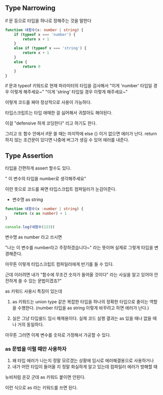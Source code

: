 ## Type Narrowing

if 문 등으로 타입을 하나로 정해주는 것을 말한다

```ts
function 내함수(x: number | string) {
    if (typeof x === 'number') {
        return x + 1
    }
    else if (typeof x === 'string') {
        return x + 1
    }
    else {
        return 0
    }
}
```

if 문과 typeof 키워드로 현재 파라미터의 타입을 검사해서
"이게 'number' 타입일 경우 이렇게 해주세요~"
"이게 'string' 타입일 경우 이렇게 해주세요~"

이렇게 코드를 짜야 정상적으로 사용이 가능하다.

타입스크립트는 타입 애매한 걸 싫어해서 귀찮아도 해야된다.

이걸 "defensive 하게 코딩한다" 리고 하기도 한다.

그리고 또 함수 안에서 if문 쓸 때는 마지막에 else {} 이거 없으면 에러가 난다.
return 하지 않는 조건문이 있다면 나중에 버그가 생길 수 있어 에러를 내준다.


## Type Assertion

타입을 간편하게 assert 할수도 있다.

" 이 변수의 타입을 number로 생각해주세요"

이런 뜻으로 코드를 짜면 타입스크립트 컴파일러가 눈감아준다.

* 변수명 as string

```ts
function 내함수(x :number | string) {
    return (x as number) + 1
}

console.log(내함수(123))

```

변수명 as number 라고 쓰시면 

"나는 이 변수를 number라고 주장하겠습니다~" 라는 뜻이며 실제로 그렇게 타입을 변경해준다.

아무튼 이렇게 타입스크립트 컴파일러에게 반기를 들 수 있다.

근데 이러려면 내가 "함수에 무조건 숫자가 들어올 것이다" 라는 사실을 알고 있어야 안전하게 쓸 수 있는 문법이겠죠?"

as 키워드 사용시 특징이 있는데

1. as 키워드는 union type 같은 복잡한 타입을 하나의 정확한 타입으로 줄이는 역할을 수행한다. (number 타입을 as string 이렇게 바꾸려고 하면 에러가 난다.)

2. 실은 그냥 타입쉴드 임시 해제용이다. 실제 코드 실행 결과는 as 있을 때나 없을 때나 거의 동일하다.

아무튼 그러면 이제 변수를 숫자로 가정해서 가공할 수 있다.



### as 문법을 이럴 때만 사용하자

1. 왜 타입 에러가 나는지 정말 모르겠는 상황에 임시로 에러해결용으로 사용하거나
2. 내가 어떤 타입이 들어올 지 정말 화실하게 알고 있는데 컴파일러 에러가 방해할 때

뉴비처럼 온갖 군데 as 키워드 붙이면 안된다.




이런 식으로 as 라는 키워드를 쓰면 된다.

